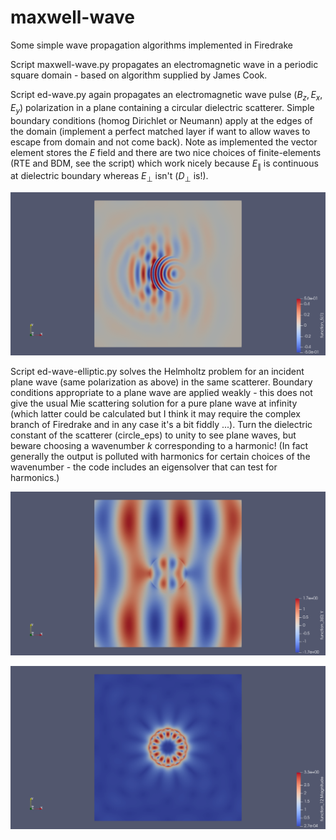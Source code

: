 # maxwell-wave
Some simple wave propagation algorithms implemented in Firedrake

Script maxwell-wave.py propagates an electromagnetic wave in a periodic square domain - based on algorithm supplied by James Cook.

Script ed-wave.py again propagates an electromagnetic wave pulse $(B_z, E_x, E_y)$ polarization in a plane containing a circular dielectric scatterer.  Simple boundary conditions (homog Dirichlet or Neumann) apply at the edges of the domain (implement a perfect matched layer if want to allow waves to escape from domain and not come back).  Note as implemented the vector element stores the $E$ field and there are two nice choices of finite-elements (RTE and BDM, see the script) which work nicely because $E_{\parallel}$ is continuous at dielectric boundary whereas $E_{\perp}$ isn't ($D_{\perp}$ is!).

![ed-wave1](png/ed_wave1.png "Magnetic component of the wave during scattering - generated by ed-wave.")

Script ed-wave-elliptic.py solves the Helmholtz problem for an incident plane wave (same polarization as above) in the same scatterer.  Boundary conditions appropriate to a plane wave are applied weakly - this does not give the usual Mie scattering solution for a pure plane wave at infinity (which latter could be calculated but I think it may require the complex branch of Firedrake and in any case it's a bit fiddly ...).  Turn the dielectric constant of the scatterer (circle_eps) to unity to see plane waves, but beware choosing a wavenumber $k$ corresponding to a harmonic!  (In fact generally the output is polluted with harmonics for certain choices of the wavenumber - the code includes an eigensolver that can test for harmonics.)

![ed-wave-elliptic1](png/ed_wave_elliptic1.png "y-component of the electric field of the Helmholtz problem - generated by ed-wave-elliptic.")

![ed-wave-harmonic](png/harmonic.png "Electric field amplitude for near-harmonic at $k_x = \frac{186}{50} \pi$, obtained by eigensolver in ed-wave-elliptic.py.")
